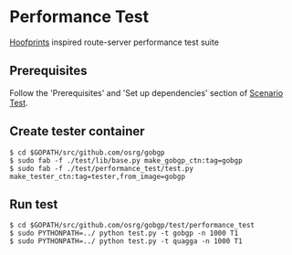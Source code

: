 Performance Test
===

[Hoofprints](https://github.com/sspies8684/hoofprints) inspired route-server performance test suite

## Prerequisites

Follow the 'Prerequisites' and 'Set up dependencies' section of [Scenario Test](https://github.com/osrg/gobgp/blob/master/test/scenario_test/README.md).

## Create tester container

```shell
$ cd $GOPATH/src/github.com/osrg/gobgp
$ sudo fab -f ./test/lib/base.py make_gobgp_ctn:tag=gobgp
$ sudo fab -f ./test/performance_test/test.py make_tester_ctn:tag=tester,from_image=gobgp
```

## Run test

```shell
$ cd $GOPATH/src/github.com/osrg/gobgp/test/performance_test
$ sudo PYTHONPATH=../ python test.py -t gobgp -n 1000 T1
$ sudo PYTHONPATH=../ python test.py -t quagga -n 1000 T1
```
